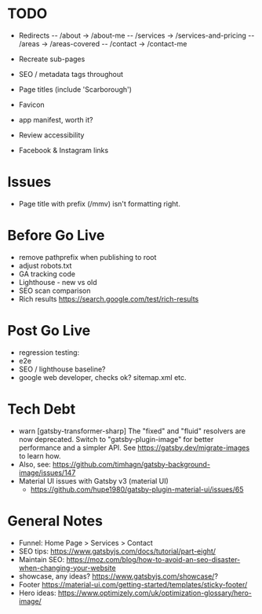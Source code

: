 # TODO
- Redirects
  -- /about -> /about-me
  -- /services -> /services-and-pricing
  -- /areas -> /areas-covered
  -- /contact -> /contact-me

- Recreate sub-pages
- SEO / metadata tags throughout
- Page titles (include 'Scarborough')
- Favicon
- app manifest, worth it?
- Review accessibility
- Facebook & Instagram links

# Issues
- Page title with prefix (/mmv) isn't formatting right.

# Before Go Live
- remove pathprefix when publishing to root
- adjust robots.txt
- GA tracking code
- Lighthouse - new vs old
- SEO scan comparison
- Rich results https://search.google.com/test/rich-results

# Post Go Live
- regression testing:
 - e2e
 - SEO / lighthouse baseline?
 - google web developer, checks ok? sitemap.xml etc.

 # Tech Debt
 - warn [gatsby-transformer-sharp] The "fixed" and "fluid" resolvers are now deprecated. Switch
to "gatsby-plugin-image" for better performance and a simpler API. See
https://gatsby.dev/migrate-images to learn how.
  - Also, see: https://github.com/timhagn/gatsby-background-image/issues/147
- Material UI issues with Gatsby v3 (material UI)
  - https://github.com/hupe1980/gatsby-plugin-material-ui/issues/65
# General Notes
- Funnel: Home Page > Services > Contact
- SEO tips: https://www.gatsbyjs.com/docs/tutorial/part-eight/
- Maintain SEO: https://moz.com/blog/how-to-avoid-an-seo-disaster-when-changing-your-website
- showcase, any ideas? https://www.gatsbyjs.com/showcase/?
- Footer https://material-ui.com/getting-started/templates/sticky-footer/
- Hero ideas: https://www.optimizely.com/uk/optimization-glossary/hero-image/